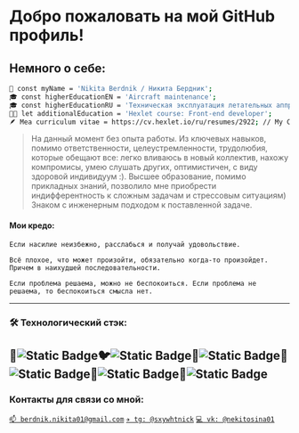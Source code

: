 # Добро пожаловать на мой GitHub профиль! #
## Немного о себе:
```bash
👱 const myName = 'Nikita Berdnik / Никита Бердник';
🎓 const higherEducationEN = 'Aircraft maintenance';
🎓 const higherEducationRU = 'Техническая эксплуатация летательных аппратов и двигателей';
👨‍💻 let additionalEducation = 'Hexlet course: Front-end developer';
🪶 Mea сurriculum vitae = https://cv.hexlet.io/ru/resumes/2922; // My CV
```
> На данный момент без опыта работы. Из ключевых навыков, помимо ответственности, целеустремленности, трудолюбия, которые обещают все: легко вливаюсь в новый коллектив, нахожу компромисы, умею слушать других, оптимистичен, с виду здоровой индивидуум :). Высшее образование, помимо прикладных знаний, позволило мне приобрести индифферентность к сложным задачам и стрессовым ситуациям) Знаком с инженерным подходом к поставленной задаче.

#### Мои кредо:
```
Если насилие неизбежно, расслабься и получай удовольствие.

Всё плохое, что может произойти, обязательно когда-то произойдет. Причем в наихудшей последовательности.

Если проблема решаема, можно не беспокоиться. Если проблема не решаема, то беспокоиться смысла нет.
```
---
### 🛠️ Технологический стэк:
🐝![Static Badge](https://img.shields.io/badge/JavaScript-yellow?style=for-the-badge&logoColor=yellow)🐦![Static Badge](https://img.shields.io/badge/HTML5-940a21?style=for-the-badge&labelColor=940a21)🐋![Static Badge](https://img.shields.io/badge/CSS3-0091ff?style=for-the-badge&logoColor=00922f&labelColor=940a21&color=0091ff)🌵![Static Badge](https://img.shields.io/badge/GitHub%20Actions-4fa300?style=for-the-badge&logoColor=red)🍇![Static Badge](https://img.shields.io/badge/Unix%20Shell%20Scripting-4700a3?style=for-the-badge&logoColor=red)🧁![Static Badge](https://img.shields.io/badge/Unit-Testing-4100c4?style=for-the-badge&logoColor=red&labelColor=ff7070&color=662f5d)
---
### Контакты для связи со мной:
[`📫 berdnik.nikita01@gmail.com`](mailto:berdnik.nikita01@gmail.com)  [`✈️ tg: @sxywhtnick`]((https://t.me/Sxywhtnick)) [`💻 vk: @nekitosina01`]((https://vk.com/nekitosina01)) 
